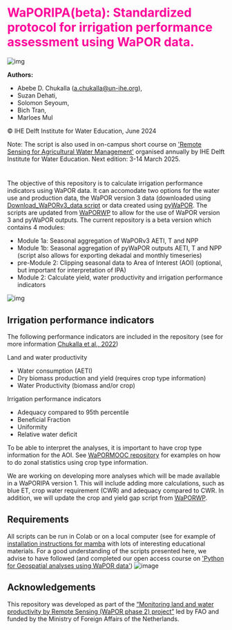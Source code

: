 # <font color='#ff009a'> WaPORIPA(beta): Standardized protocol for irrigation performance assessment using WaPOR data. </font>
![img](https://github.com/wateraccounting/WaPORIPA/blob/main/images/Image2.png) 

**Authors:** 
* Abebe D. Chukalla (a.chukalla@un-ihe.org),
* Suzan Dehati,
* Solomon Seyoum,
* Bich Tran,
* Marloes Mul
  
  
© IHE Delft Institute for Water Education, June 2024

Note: The script is also used in on-campus short course on ['Remote Sensing for Agricultural Water Management'](https://www.un-ihe.org/courses/on-campus/remote-sensing-agricultural-water-management) organised annually by IHE Delft Institute for Water Education. Next edition: 3-14 March 2025. 
#
The objective of this repository is to calculate irrigation performance indicators using WaPOR data. It can accomodate two options for the water use and production data, the WaPOR version 3 data (downloaded using [Download_WaPORv3_data script](https://github.com/wateraccounting/WaPORMOOC/tree/main/1_WaPOR_download_colab) or data created using [pyWaPOR](https://bitbucket.org/cioapps/pywapor/src/master/). The scripts are updated from [WaPORWP](https://github.com/wateraccounting/WAPORWP) to allow for the use of WaPOR version 3 and pyWaPOR outputs. The current repository is a beta version which contains 4 modules:

- Module 1a: Seasonal aggregation of WaPORv3 AETI, T and NPP
- Module 1b: Seasonal aggregation of pyWaPOR outputs AETI, T and NPP (script also allows for exporting dekadal and monthly timeseries)
- pre-Module 2: Clipping seasonal data to Area of Interest (AOI) (optional, but important for interpretation of IPA)
- Module 2: Calculate yield, water productivity and irrigation performance indicators
  
![img](https://github.com/wateraccounting/WaPORIPA/blob/main/images/WaPORIPA_beta.jpg)

## Irrigation performance indicators 
The following performance indicators are included in the repository (see for more information [Chukalla et al., 2022](https://hess.copernicus.org/articles/26/2759/2022/hess-26-2759-2022.html))

Land and water productivity
- Water consumption (AETI)
- Dry biomass production and yield (requires crop type information)
- Water Productivity (biomass and/or crop)

Irrigation performance indicators
- Adequacy compared to 95th percentile
- Beneficial Fraction
- Uniformity
- Relative water deficit

To be able to interpret the analyses, it is important to have crop type information for the AOI. See [WaPORMOOC repository](https://github.com/wateraccounting/WaPORMOOC/tree/main) for examples on how to do zonal statistics using crop type information. 

We are working on developing more analyses which will be made available in a WaPORIPA version 1. This will include adding more calculations, such as blue ET, crop water requirement (CWR) and adequacy compared to CWR. In addition, we will update the crop and yield gap script from [WaPORWP](https://github.com/wateraccounting/WAPORWP). 

## Requirements
All scripts can be run in Colab or on a local computer (see for example of [installation instructions for mamba](https://courses.gisopencourseware.org/mod/book/view.php?id=430&chapterid=1427) with lots of interesting educational materials. For a good understanding of the scripts presented here, we advise to have followed (and completed our open access course on ['Python for Geospatial analyses using WaPOR data'](https://ocw.un-ihe.org/user/index.php?id=272))
![image](https://github.com/wateraccounting/WaPORMOOC/blob/main/images/Banner%2Cpython%2CWaPOR.jpeg)

## Acknowledgements
This repository was developed as part of the [“Monitoring land and water productivity by Remote Sensing (WaPOR phase 2) project”](https://www.fao.org/in-action/remote-sensing-for-water-productivity/en/) led by FAO and funded by the Ministry of Foreign Affairs of the Netherlands. 

